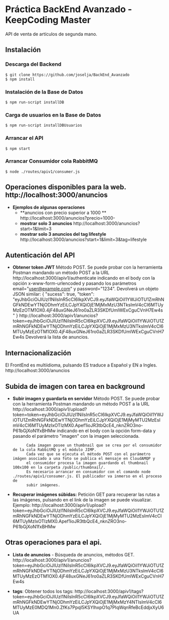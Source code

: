 <h1>Práctica BackEnd Avanzado - KeepCoding Master</h1>

API de venta de artículos de segunda mano.

## Instalación
### Descarga del Backend
	$ git clone https://github.com/joselja/BackEnd_Avanzado
	$ npm install
	
### Instalación de la Base de Datos
	$ npm run-script installDB

### Carga de usuarios en la Base de Datos
	$ npm run-script installDBUsuarios

### Arrancar el API
	$ npm start

### Arrancar Consumidor cola RabbitMQ
    $ node ./routes/apiv1/consumer.js

## Operaciones disponibles para la web. http://localhost:3000/anuncios
- **Ejemplos de algunas operaciones**
	* **anuncios con precio superior a 1000 ** http://localhost:3000/anuncios?precio=1000-
	* **mostrar solo 3 anuncios** http://localhost:3000/anuncios?start=1&limit=3
	* **mostrar solo 3 anuncios del tag lifestyle** http://localhost:3000/anuncios?start=1&limit=3&tag=lifestyle

## Autenticación del API
- **Obtener token JWT** 
            Método POST. Se puede probar con la herramienta Postman mandando un método POST a la URL
            http://localhost:3000/apiv1/authenticate indicando en el body con la opción x-www-form-urlencoded y pasando
            los parámetros email="user@example.com" y password="1234".
            Devolverá un objeto JSON similar:
            {
               "sucess": true,
                "token": "eyJhbGciOiJIUzI1NiIsInR5cCI6IkpXVCJ9.eyJfaWQiOiI1YWJiOTU1ZmRhNGFkNDEwYTNjODhmYzEiLCJpYXQiOjE1MjMxMzU3NTksImV4cCI6MTUyMzEzOTM1OX0.4jF48uxGNeJ61ro0aZLR3SKDfUmlWExCguCVnH7Ew4s"
            }
            http://localhost:3000/apiv1/anuncios?token=eyJhbGciOiJIUzI1NiIsInR5cCI6IkpXVCJ9.eyJfaWQiOiI1YWJiOTU1ZmRhNGFkNDEwYTNjODhmYzEiLCJpYXQiOjE1MjMxMzU3NTksImV4cCI6MTUyMzEzOTM1OX0.4jF48uxGNeJ61ro0aZLR3SKDfUmlWExCguCVnH7Ew4s
            Devolverá la lista de anuncios.

## Internacionalización
El FrontEnd es multiidioma, pulsando ES traduce a Español y EN a Ingles.
    http://localhost:3000/anuncios

## Subida de imagen con tarea en background
- **Subir imagen y guardarla en servidor** 
            Método POST. Se puede probar con la herramienta Postman mandando un método POST a la URL
            http://localhost:3000/apiv1/upload?token=token=eyJhbGciOiJIUzI1NiIsInR5cCI6IkpXVCJ9.eyJfaWQiOiI1YWJiOTU1ZmRhNGFkNDEwYTNjODhmYzEiLCJpYXQiOjE1MjMyMTU2MzEsImV4cCI6MTUyMzIxOTIzMX0.Apef1ioJR3tbQcE4_nknZRO3no-P61bGjXoN1fxBHMw
            indicando en el body con la opción form-data y pasando el parámetro "imagen" con la imagen seleccionada.

            Cada imagen posee un thumbnail que se crea por el consumidor de la cola RabbitMQ y el módulo JIMP.
            Cada vez que se ejecuta el método POST con el parámetro imágen asociado a una foto se publica el mensaje en CloudAMQP y
            el consumidor procesa la imagen guardando el thumbnail 100x100 en la carpeta /public/thumbnail/.
            Es necesario arrancar en consumidor con el comando node ./routes/apiv1/consumer.js. El publicador va inmerso en el proceso de
            subir imágenes.

- **Recuperar imágenes súbidas:** 
            Petición GET para recuperar las rutas a las imágenes, pulsando en el link de la imagen se puede visualizar.
            Ejemplo:
            http://localhost:3000/apiv1/upload?token=eyJhbGciOiJIUzI1NiIsInR5cCI6IkpXVCJ9.eyJfaWQiOiI1YWJiOTU1ZmRhNGFkNDEwYTNjODhmYzEiLCJpYXQiOjE1MjMyMTU2MzEsImV4cCI6MTUyMzIxOTIzMX0.Apef1ioJR3tbQcE4_nknZRO3no-P61bGjXoN1fxBHMw

           
## Otras operaciones para el api. 
- **Lista de anuncios** - Búsqueda de anuncios, métodos GET.
                            http://localhost:3000/apiv1/anuncios?token=eyJhbGciOiJIUzI1NiIsInR5cCI6IkpXVCJ9.eyJfaWQiOiI1YWJiOTU1ZmRhNGFkNDEwYTNjODhmYzEiLCJpYXQiOjE1MjMxMzU3NTksImV4cCI6MTUyMzEzOTM1OX0.4jF48uxGNeJ61ro0aZLR3SKDfUmlWExCguCVnH7Ew4s
   
- **tags**:   Obtener todos los tags:
                http://localhost:3000/apiv1/tags?token=eyJhbGciOiJIUzI1NiIsInR5cCI6IkpXVCJ9.eyJfaWQiOiI1YWJiOTU1ZmRhNGFkNDEwYTNjODhmYzEiLCJpYXQiOjE1MjMxMzY4NTIsImV4cCI6MTUyMzE0MDQ1Mn0.ZfKs7PpqI5KSYlhxpO1q7PIqWqnRfeBcEddjxXyU6UA
            
